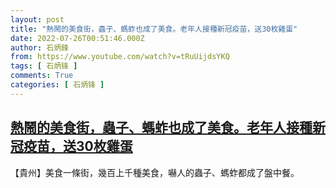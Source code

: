 ```yaml
---
layout: post
title: "熱鬧的美食街，蟲子、螞蚱也成了美食。老年人接種新冠疫苗，送30枚雞蛋"
date: 2022-07-26T00:51:46.000Z
author: 石炳鋒
from: https://www.youtube.com/watch?v=tRuUijdsYKQ
tags: [ 石炳锋 ]
comments: True
categories: [ 石炳锋 ]
---
```

<!--1658796706000-->
[熱鬧的美食街，蟲子、螞蚱也成了美食。老年人接種新冠疫苗，送30枚雞蛋](https://www.youtube.com/watch?v=tRuUijdsYKQ)
------

<div>
【貴州】美食一條街，幾百上千種美食，嚇人的蟲子、螞蚱都成了盤中餐。
</div>
